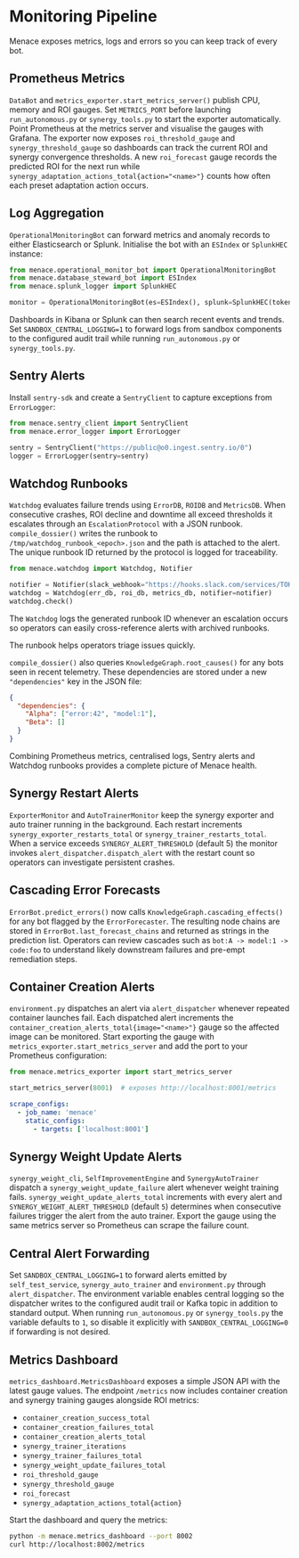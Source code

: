 # Monitoring Pipeline

Menace exposes metrics, logs and errors so you can keep track of every bot.

## Prometheus Metrics

`DataBot` and `metrics_exporter.start_metrics_server()` publish CPU, memory and
ROI gauges. Set `METRICS_PORT` before launching `run_autonomous.py` or
`synergy_tools.py` to start the exporter automatically. Point Prometheus at the
metrics server and visualise the gauges with Grafana. The exporter now exposes
`roi_threshold_gauge` and `synergy_threshold_gauge` so dashboards can track the
current ROI and synergy convergence thresholds. A new `roi_forecast` gauge
records the predicted ROI for the next run while
`synergy_adaptation_actions_total{action="<name>"}` counts how often each
preset adaptation action occurs.

## Log Aggregation

`OperationalMonitoringBot` can forward metrics and anomaly records to either
Elasticsearch or Splunk. Initialise the bot with an `ESIndex` or `SplunkHEC`
instance:

```python
from menace.operational_monitor_bot import OperationalMonitoringBot
from menace.database_steward_bot import ESIndex
from menace.splunk_logger import SplunkHEC

monitor = OperationalMonitoringBot(es=ESIndex(), splunk=SplunkHEC(token="token"))
```

Dashboards in Kibana or Splunk can then search recent events and trends.
Set `SANDBOX_CENTRAL_LOGGING=1` to forward logs from sandbox components to the
configured audit trail while running `run_autonomous.py` or `synergy_tools.py`.

## Sentry Alerts

Install `sentry-sdk` and create a `SentryClient` to capture exceptions from
`ErrorLogger`:

```python
from menace.sentry_client import SentryClient
from menace.error_logger import ErrorLogger

sentry = SentryClient("https://public@o0.ingest.sentry.io/0")
logger = ErrorLogger(sentry=sentry)
```

## Watchdog Runbooks

`Watchdog` evaluates failure trends using `ErrorDB`, `ROIDB` and `MetricsDB`.
When consecutive crashes, ROI decline and downtime all exceed thresholds it
escalates through an `EscalationProtocol` with a JSON runbook. `compile_dossier()`
writes the runbook to `/tmp/watchdog_runbook_<epoch>.json` and the path is attached
to the alert. The unique runbook ID returned by the protocol is logged for traceability.

```python
from menace.watchdog import Watchdog, Notifier

notifier = Notifier(slack_webhook="https://hooks.slack.com/services/TOKEN")
watchdog = Watchdog(err_db, roi_db, metrics_db, notifier=notifier)
watchdog.check()
```

The `Watchdog` logs the generated runbook ID whenever an escalation occurs so
operators can easily cross-reference alerts with archived runbooks.

The runbook helps operators triage issues quickly.

`compile_dossier()` also queries `KnowledgeGraph.root_causes()` for any bots
seen in recent telemetry. These dependencies are stored under a new
`"dependencies"` key in the JSON file:

```json
{
  "dependencies": {
    "Alpha": ["error:42", "model:1"],
    "Beta": []
  }
}
```

Combining Prometheus metrics, centralised logs, Sentry alerts and Watchdog
runbooks provides a complete picture of Menace health.

## Synergy Restart Alerts

`ExporterMonitor` and `AutoTrainerMonitor` keep the synergy exporter and auto
trainer running in the background. Each restart increments
`synergy_exporter_restarts_total` or `synergy_trainer_restarts_total`. When a
service exceeds `SYNERGY_ALERT_THRESHOLD` (default 5) the monitor invokes
`alert_dispatcher.dispatch_alert` with the restart count so operators can
investigate persistent crashes.

## Cascading Error Forecasts

`ErrorBot.predict_errors()` now calls `KnowledgeGraph.cascading_effects()` for
any bot flagged by the `ErrorForecaster`. The resulting node chains are stored
in `ErrorBot.last_forecast_chains` and returned as strings in the prediction
list. Operators can review cascades such as `bot:A -> model:1 -> code:foo` to
understand likely downstream failures and pre-empt remediation steps.

## Container Creation Alerts

`environment.py` dispatches an alert via `alert_dispatcher` whenever repeated
container launches fail. Each dispatched alert increments the
`container_creation_alerts_total{image="<name>"}` gauge so the affected image
can be monitored. Start exporting the gauge with
`metrics_exporter.start_metrics_server` and add the port to your Prometheus
configuration:

```python
from menace.metrics_exporter import start_metrics_server

start_metrics_server(8001)  # exposes http://localhost:8001/metrics
```

```yaml
scrape_configs:
  - job_name: 'menace'
    static_configs:
      - targets: ['localhost:8001']
```

## Synergy Weight Update Alerts

`synergy_weight_cli`, `SelfImprovementEngine` and `SynergyAutoTrainer` dispatch a
`synergy_weight_update_failure` alert whenever weight training fails.
`synergy_weight_update_alerts_total` increments with every alert and
`SYNERGY_WEIGHT_ALERT_THRESHOLD` (default `5`) determines when consecutive
failures trigger the alert from the auto trainer. Export the gauge using the
same metrics server so Prometheus can scrape the failure count.

## Central Alert Forwarding

Set `SANDBOX_CENTRAL_LOGGING=1` to forward alerts emitted by
`self_test_service`, `synergy_auto_trainer` and `environment.py` through
`alert_dispatcher`. The environment variable enables central logging so the
dispatcher writes to the configured audit trail or Kafka topic in addition to
standard output. When running `run_autonomous.py` or `synergy_tools.py` the
variable defaults to `1`, so disable it explicitly with `SANDBOX_CENTRAL_LOGGING=0`
if forwarding is not desired.

## Metrics Dashboard

`metrics_dashboard.MetricsDashboard` exposes a simple JSON API with the latest
gauge values. The endpoint `/metrics` now includes container creation and
synergy training gauges alongside ROI metrics:

* `container_creation_success_total`
* `container_creation_failures_total`
* `container_creation_alerts_total`
* `synergy_trainer_iterations`
* `synergy_trainer_failures_total`
* `synergy_weight_update_failures_total`
* `roi_threshold_gauge`
* `synergy_threshold_gauge`
* `roi_forecast`
* `synergy_adaptation_actions_total{action}`

Start the dashboard and query the metrics:

```bash
python -m menace.metrics_dashboard --port 8002
curl http://localhost:8002/metrics
```

